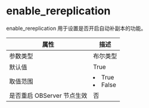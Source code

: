 enable_rereplication 
=========================================

enable_rereplication 用于设置是否开启自动补副本的功能。


|        属性        |                                                   描述                                                   |
|------------------|--------------------------------------------------------------------------------------------------------|
| 参数类型             | 布尔类型                |
| 默认值              | True                |
| 取值范围             | <li> True   <li> False    |
| 是否重启 OBServer 节点生效 | 否                   |



